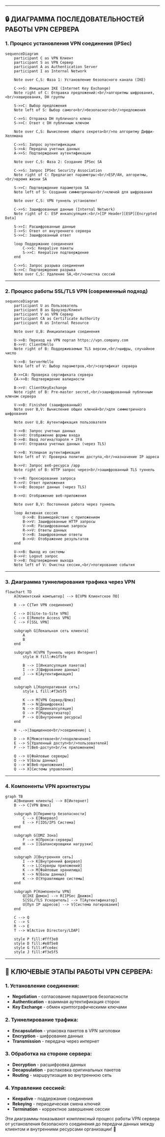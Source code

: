 

---

## **🔒 ДИАГРАММА ПОСЛЕДОВАТЕЛЬНОСТЕЙ РАБОТЫ VPN СЕРВЕРА**

### **1. Процесс установления VPN соединения (IPSec)**

```mermaid
sequenceDiagram
    participant C as VPN Клиент
    participant S as VPN Сервер
    participant A as Authentication Server
    participant I as Internal Network

    Note over C,S: Фаза 1: Установление безопасного канала (IKE)
    
    C->>S: Инициация IKE (Internet Key Exchange)
    Note right of C: Отправка предложений:<br/>алгоритмы шифрования,<br/>хеширования, DH группы
    
    S->>C: Выбор предложения
    Note left of S: Выбор самого<br/>безопасного<br/>предложения
    
    C->>S: Отправка DH публичного ключа
    S->>C: Ответ с DH публичным ключом
    
    Note over C,S: Вычисление общего секрета<br/>по алгоритму Диффи-Хеллмана
    
    C->>S: Запрос аутентификации
    S->>A: Передача учетных данных
    A->>S: Подтверждение аутентификации
    
    Note over C,S: Фаза 2: Создание IPSec SA
    
    C->>S: Запрос IPSec Security Association
    Note right of C: Предлагает параметры:<br/>ESP/AH, алгоритмы,<br/>время жизни SA
    
    S->>C: Подтверждение параметров SA
    Note left of S: Создание симметричных<br/>ключей для шифрования
    
    Note over C,S: VPN туннель установлен!
    
    C->>S: Зашифрованные данные (Internal Network)
    Note right of C: ESP инкапсуляция:<br/>[IP Header][ESP][Encrypted Data]
    
    S->>I: Расшифрованные данные
    I->>S: Ответ от внутреннего сервера
    S->>C: Зашифрованный ответ
    
    loop Поддержание соединения
        C->>S: Keepalive пакеты
        S->>C: Keepalive подтверждение
    end
    
    C->>S: Запрос разрыва соединения
    S->>C: Подтверждение разрыва
    Note over C,S: Удаление SA,<br/>очистка сессий
```

---

### **2. Процесс работы SSL/TLS VPN (современный подход)**

```mermaid
sequenceDiagram
    participant U as Пользователь
    participant B as Браузер/Клиент
    participant V as VPN Сервер
    participant CA as Certificate Authority
    participant R as Internal Resource

    Note over U,B: Инициализация соединения
    
    U->>B: Переход на VPN портал https://vpn.company.com
    B->>V: ClientHello
    Note right of B: Поддерживаемые TLS версии,<br/>шифры, случайное число
    
    V->>B: ServerHello
    Note left of V: Выбор параметров,<br/>сертификат сервера
    
    B->>CA: Проверка сертификата сервера
    CA->>B: Подтверждение валидности
    
    B->>V: ClientKeyExchange
    Note right of B: Pre-master secret,<br/>зашифрованный публичным ключом сервера
    
    V->>B: Finished (зашифрованный)
    Note over B,V: Вычисление общих ключей<br/>для симметричного шифрования
    
    Note over U,B: Аутентификация пользователя
    
    V->>B: Запрос учетных данных
    B->>U: Отображение формы входа
    U->>B: Ввод логина/пароля + 2FA
    B->>V: Отправка учетных данных (через TLS)
    
    V->>B: Успешная аутентификация
    Note left of V: Проверка политик доступа,<br/>назначение IP адреса
    
    B->>V: Запрос веб-ресурса /app
    Note right of B: HTTP запрос через<br/>зашифрованный TLS туннель
    
    V->>R: Проксирование запроса
    R->>V: Ответ приложения
    V->>B: Возврат данных (через TLS)
    
    B->>U: Отображение веб-приложения
    
    Note over B,V: Постоянная работа через туннель
    
    loop Активная сессия
        U->>B: Взаимодействие с приложением
        B->>V: Зашифрованные HTTP запросы
        V->>R: Расшифрованные запросы
        R->>V: Ответы данных
        V->>B: Зашифрованные ответы
        B->>U: Отображение результатов
    end
    
    U->>B: Выход из системы
    B->>V: Logout запрос
    V->>B: Подтверждение выхода
    Note left of V: Очистка сессии,<br/>логирование события
```

---

### **3. Диаграмма туннелирования трафика через VPN**

```mermaid
flowchart TD
    A[Клиентский компьютер] --> B[VPN Клиентское ПО]
    
    B --> C{Тип VPN соединения}
    
    C --> D[Site-to-Site VPN]
    C --> E[Remote Access VPN]
    C --> F[SSL VPN]
    
    subgraph G[Локальная сеть клиента]
        A
        B
    end
    
    subgraph H[VPN Туннель через Интернет]
        style H fill:#e1f5fe
        
        B --> I[Инкапсуляция пакетов]
        I --> J[Шифрование данных]
        J --> K[Аутентификация]
    end
    
    subgraph L[Корпоративная сеть]
        style L fill:#f3e5f5
        
        K --> M[VPN Сервер/Шлюз]
        M --> N[Дешифровка]
        N --> O[Деинкапсуляция]
        O --> P[Маршрутизатор]
        P --> Q[Внутренние ресурсы]
    end
    
    H -.->|Защищенное<br/>соединение| L
    
    D --> R[Межсетевое<br/>подключение]
    E --> S[Удаленный доступ<br/>пользователей]
    F --> T[Веб-доступ<br/>к приложениям]
    
    Q --> U[Файловые серверы]
    Q --> V[Базы данных]
    Q --> W[Веб-приложения]
    Q --> X[Системы управления]
```

---

### **4. Компоненты VPN архитектуры**

```mermaid
graph TB
    A[Внешние клиенты] --> B[Интернет]
    B --> C[VPN Шлюз]
    
    subgraph D[Периметр безопасности]
        C --> E[Фаервол]
        E --> F[IDS/IPS Система]
    end
    
    subgraph G[DMZ Зона]
        F --> H[Прокси-серверы]
        H --> I[Балансировщики нагрузки]
    end
    
    subgraph J[Внутренняя сеть]
        I --> K[Внутренний фаервол]
        K --> L[Серверы приложений]
        K --> M[Файловые хранилища]
        K --> N[Базы данных]
        K --> O[Управляющие системы]
    end
    
    subgraph P[Компоненты VPN]
        Q[IKE Демон] --> R[IPSec Движок]
        S[SSL/TLS Ускоритель] --> T[Аутентификатор]
        U[Пул IP адресов] --> V[Система логирования]
    end
    
    C --> Q
    C --> S
    R --> E
    T --> W[Active Directory/LDAP]
    
    style P fill:#fff3e0
    style D fill:#e8f5e8
    style G fill:#fce4ec
    style J fill:#f3e5f5
```

---

## **🎯 КЛЮЧЕВЫЕ ЭТАПЫ РАБОТЫ VPN СЕРВЕРА:**

### **1. Установление соединения:**
- **Negotiation** - согласование параметров безопасности
- **Authentication** - взаимная аутентификация сторон
- **Key Exchange** - обмен криптографическими ключами

### **2. Туннелирование трафика:**
- **Encapsulation** - упаковка пакетов в VPN заголовки
- **Encryption** - шифрование данных
- **Transmission** - передача через интернет

### **3. Обработка на стороне сервера:**
- **Decryption** - расшифровка данных
- **Decapsulation** - распаковка оригинальных пакетов
- **Routing** - маршрутизация во внутреннюю сеть

### **4. Управление сессией:**
- **Keepalive** - поддержание соединения
- **Rekeying** - периодическая смена ключей
- **Termination** - корректное завершение сессии

Эти диаграммы показывают комплексный процесс работы VPN сервера от установления безопасного соединения до передачи данных между клиентом и внутренними ресурсами организации! 🔐